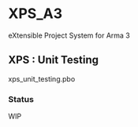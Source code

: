 # XPS_A3
eXtensible Project System for Arma 3

## XPS : Unit Testing
xps_unit_testing.pbo

### Status
WIP